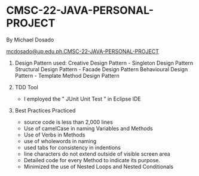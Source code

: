 # CMSC-22-JAVA-PERSONAL-PROJECT
By Michael Dosado

mcdosado@up.edu.ph.CMSC-22-JAVA-PERSONAL-PROJECT

1. Design Pattern used:
    Creative Design Pattern
        - Singleton Design Pattern
    Structural Design Pattern
        - Facade Design Pattern
    Behavioural Design Pattern 
       - Template Method Design Pattern

2. TDD Tool
    - I employed the " JUnit Unit Test " in Eclipse IDE 
  
3. Best Practices Practiced
    - source code is less than 2,000 lines
    - Use of camelCase in naming Variables and Methods
    - Use of Verbs in Methods
    - use of wholewords in naming
    - used tabs for consistency in indentions
    - line characters do not extend outside of visible screen area
    - Detailed code for every Method to indicate its purpose.
    - Minimized the use of Nested Loops and Nested Conditionals
